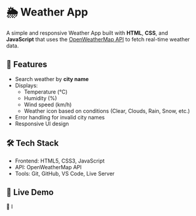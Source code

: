 # 🌦 Weather App

A simple and responsive Weather App built with **HTML**, **CSS**, and **JavaScript** that uses the [OpenWeatherMap API](https://openweathermap.org/api) to fetch real-time weather data.

## 📌 Features
- Search weather by **city name**
- Displays:
  - Temperature (°C)
  - Humidity (%)
  - Wind speed (km/h)
  - Weather icon based on conditions (Clear, Clouds, Rain, Snow, etc.)
- Error handling for invalid city names
- Responsive UI design

## 🛠 Tech Stack
- Frontend: HTML5, CSS3, JavaScript 
- API: OpenWeatherMap API
- Tools: Git, GitHub, VS Code, Live Server

## 🚀 Live Demo
🔗  I

